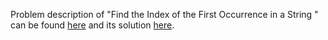 Problem description of "Find the Index of the First Occurrence in a String " can be found [here](https://leetcode.com/problems/find-the-index-of-the-first-occurrence-in-a-string/) and its solution [here](https://github.com/aurimas13/LeetCode-HackerRank-MAANG/blob/main/LeetCode/Python%20Solutions/Find%20the%20Index%20of%20the%20First%20Occurrence%20in%20a%20String%20/find.py).
